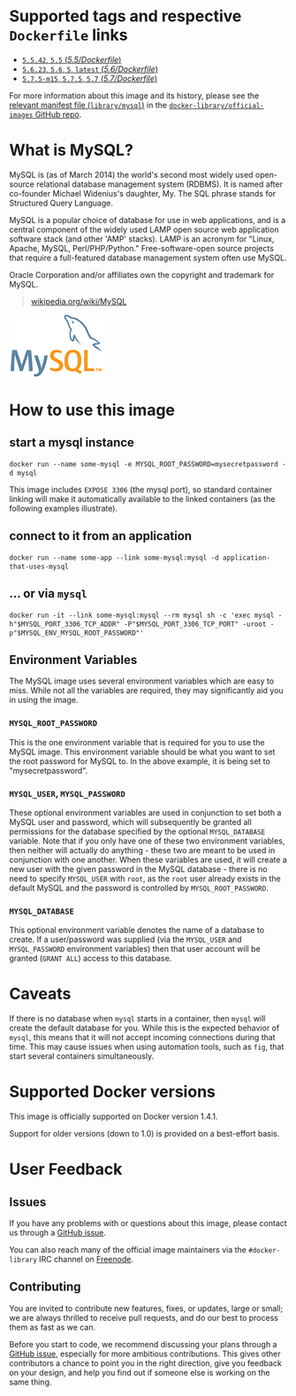 # Supported tags and respective `Dockerfile` links

- [`5.5.42`, `5.5` (*5.5/Dockerfile*)](https://github.com/docker-library/mysql/blob/8ed790ab199eeef0f36ef0547ae28e5654cbef0d/5.5/Dockerfile)
- [`5.6.23`, `5.6`, `5`, `latest` (*5.6/Dockerfile*)](https://github.com/docker-library/mysql/blob/8ed790ab199eeef0f36ef0547ae28e5654cbef0d/5.6/Dockerfile)
- [`5.7.5-m15`, `5.7.5`, `5.7` (*5.7/Dockerfile*)](https://github.com/docker-library/mysql/blob/66f8feb4296894143ced202dd0042bc361096747/5.7/Dockerfile)

For more information about this image and its history, please see the [relevant
manifest file
(`library/mysql`)](https://github.com/docker-library/official-images/blob/master/library/mysql)
in the [`docker-library/official-images` GitHub
repo](https://github.com/docker-library/official-images).

# What is MySQL?

MySQL is (as of March 2014) the world's second most widely used open-source
relational database management system (RDBMS). It is named after co-founder
Michael Widenius's daughter, My. The SQL phrase stands for Structured Query
Language.

MySQL is a popular choice of database for use in web applications, and is a
central component of the widely used LAMP open source web application software
stack (and other 'AMP' stacks). LAMP is an acronym for "Linux, Apache, MySQL,
Perl/PHP/Python." Free-software-open source projects that require a
full-featured database management system often use MySQL.

Oracle Corporation and/or affiliates own the copyright and trademark for MySQL.

> [wikipedia.org/wiki/MySQL](https://en.wikipedia.org/wiki/MySQL)

![logo](https://raw.githubusercontent.com/docker-library/docs/master/mysql/logo.png)

# How to use this image

## start a mysql instance

    docker run --name some-mysql -e MYSQL_ROOT_PASSWORD=mysecretpassword -d mysql

This image includes `EXPOSE 3306` (the mysql port), so standard container
linking will make it automatically available to the linked containers (as the
following examples illustrate).

## connect to it from an application

    docker run --name some-app --link some-mysql:mysql -d application-that-uses-mysql

## ... or via `mysql`

    docker run -it --link some-mysql:mysql --rm mysql sh -c 'exec mysql -h"$MYSQL_PORT_3306_TCP_ADDR" -P"$MYSQL_PORT_3306_TCP_PORT" -uroot -p"$MYSQL_ENV_MYSQL_ROOT_PASSWORD"'

## Environment Variables

The MySQL image uses several environment variables which are easy to miss. While
not all the variables are required, they may significantly aid you in using the
image.

### `MYSQL_ROOT_PASSWORD`

This is the one environment variable that is required for you to use the MySQL
image. This environment variable should be what you want to set the root
password for MySQL to. In the above example, it is being set to
"mysecretpassword".

### `MYSQL_USER`, `MYSQL_PASSWORD`

These optional environment variables are used in conjunction to set both a MySQL
user and password, which will subsequently be granted all permissions for the
database specified by the optional `MYSQL_DATABASE` variable. Note that if you
only have one of these two environment variables, then neither will actually do
anything - these two are meant to be used in conjunction with one another. When
these variables are used, it will create a new user with the given password in
the MySQL database - there is no need to specify `MYSQL_USER` with `root`, as
the `root` user already exists in the default MySQL and the password is
controlled by `MYSQL_ROOT_PASSWORD`.

### `MYSQL_DATABASE`

This optional environment variable denotes the name of a database to create. If
a user/password was supplied (via the `MYSQL_USER` and `MYSQL_PASSWORD`
environment variables) then that user account will be granted (`GRANT ALL`)
access to this database.

# Caveats

If there is no database when `mysql` starts in a container, then `mysql` will
create the default database for you. While this is the expected behavior of
`mysql`, this means that it will not accept incoming connections during that
time. This may cause issues when using automation tools, such as `fig`, that
start several containers simultaneously.

# Supported Docker versions

This image is officially supported on Docker version 1.4.1.

Support for older versions (down to 1.0) is provided on a best-effort basis.

# User Feedback

## Issues

If you have any problems with or questions about this image, please contact us
 through a [GitHub issue](https://github.com/docker-library/mysql/issues).

You can also reach many of the official image maintainers via the
`#docker-library` IRC channel on [Freenode](https://freenode.net).

## Contributing

You are invited to contribute new features, fixes, or updates, large or small;
we are always thrilled to receive pull requests, and do our best to process them
as fast as we can.

Before you start to code, we recommend discussing your plans 
through a [GitHub issue](https://github.com/docker-library/mysql/issues), especially for more ambitious
contributions. This gives other contributors a chance to point you in the right
direction, give you feedback on your design, and help you find out if someone
else is working on the same thing.
